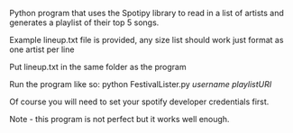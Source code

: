 Python program that uses the Spotipy library to read in a list of artists and generates a playlist of their top 5 songs.

Example lineup.txt file is provided, any size list should work just format as one artist per line

Put lineup.txt in the same folder as the program

Run the program like so: python FestivalLister.py *username* *playlistURI*

Of course you will need to set your spotify developer credentials first. 

Note - this program is not perfect but it works well enough.
